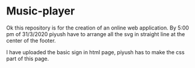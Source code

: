 # Music-player

Ok this repository is for the creation of an online web application.
By 5:00 pm of 31/3/2020 piyush have to arrange all the svg in straight line at the center of the footer.

I have uploaded the basic sign in html page, piyush has to make the css part of this page.
